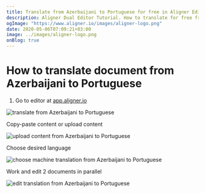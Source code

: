 ```yaml
---
title: Translate from Azerbaijani to Portuguese for free in Aligner Editor
description: Aligner Dual Editor Tutorial. How to translate for free from Azerbaijani to Portuguese. Aligner is multilingual document management platform. 
ogImage: "https://www.aligner.io/images/aligner-logo.png"
date: 2020-05-06T07:09:21+03:00
image: ../images/aligner-logo.png
onBlog: true
---
```


# How to translate document from Azerbaijani to Portuguese

1. Go to editor at [app.aligner.io](https://app.aligner.io "Aligner App web page")

![translate from Azerbaijani to Portuguese](../aligner-blank-editor.png "translate from Azerbaijani to Portuguese")

Copy-paste content or upload content

![upload content from Azerbaijani to Portuguese](../aligner-uploaded-document.png "upload content from Azerbaijani to Portuguese")

Choose desired language

![choose machine translation from Azerbaijani to Portuguese](../aligner-language-dropdown.png "choose machine translation from Azerbaijani to Portuguese")

Work and edit 2 documents in parallel

![edit translation from Azerbaijani to Portuguese](../aligner-double-sitded-editor.png "edit translation from Azerbaijani to Portuguese")

